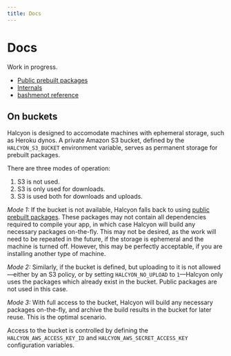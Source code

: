 ```yaml
---
title: Docs
---
```



Docs
====

Work in progress.

- [Public prebuilt packages](docs/public-prebuilt-packages/)
- [Internals](docs/internals/)
- [bashmenot reference](docs/bashmenot-reference/)


On buckets
----------

Halcyon is designed to accomodate machines with ephemeral storage, such as Heroku dynos.  A private Amazon S3 bucket, defined by the `HALCYON_S3_BUCKET` environment variable, serves as permanent storage for prebuilt packages.

There are three modes of operation:

1. S3 is not used.
2. S3 is only used for downloads.
3. S3 is used both for downloads and uploads.

_Mode 1:_  If the bucket is not available, Halcyon falls back to using [public prebuilt packages](docs/public-prebuilt-packages/).  These packages may not contain all dependencies required to compile your app, in which case Halcyon will build any necessary packages on-the-fly.  This may not be desired, as the work will need to be repeated in the future, if the storage is ephemeral and the machine is turned off.  However, this may be perfectly acceptable, if you are installing another type of machine.

_Mode 2:_  Similarly, if the bucket is defined, but uploading to it is not allowed—either by an S3 policy, or by setting `HALCYON_NO_UPLOAD` to `1`—Halcyon only uses the packages which already exist in the bucket.  Public packages are not used in this case.

_Mode 3:_  With full access to the bucket, Halcyon will build any necessary packages on-the-fly, and archive the build results in the bucket for later reuse.  This is the optimal scenario.

Access to the bucket is controlled by defining the `HALCYON_AWS_ACCESS_KEY_ID` and `HALCYON_AWS_SECRET_ACCESS_KEY` configuration variables.

